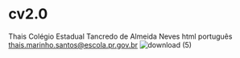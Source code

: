 # cv2.0
Thais
Colégio Estadual Tancredo de Almeida Neves
html
português
thais.marinho.santos@escola.pr.gov.br
![download (5)](https://github.com/thaisaosapatenis/cv2.0/assets/141791497/57e9da74-b599-44d6-a68f-552cccd49e15)

